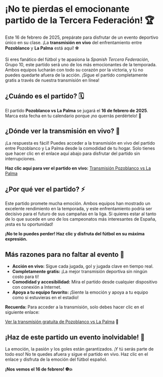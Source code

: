 # ¡No te pierdas el emocionante partido de la Tercera Federación! 🏆

Este 16 de febrero de 2025, prepárate para disfrutar de un evento deportivo único en su clase. ¡La **transmisión en vivo** del enfrentamiento entre **Pozoblanco** y **La Palma** está aquí! ⚽

Si eres fanático del fútbol y te apasiona la _Spanish Tercera Federación_, Grupo 10, este partido será uno de los más emocionantes de la temporada. Ambos equipos lucharán con todo su corazón por la victoria, y tú no puedes quedarte afuera de la acción. ¡Sigue el partido completamente gratis a través de nuestra transmisión en línea!

## ¿Cuándo es el partido? 🗓️

El partido **Pozoblanco vs La Palma** se jugará el **16 de febrero de 2025**. Marca esta fecha en tu calendario porque ¡no querrás perdértelo! 🥅

## ¿Dónde ver la transmisión en vivo? 🎥

¡La respuesta es fácil! Puedes acceder a la transmisión en vivo del partido entre Pozoblanco y La Palma desde la comodidad de tu hogar. Solo tienes que hacer clic en el enlace aquí abajo para disfrutar del partido sin interrupciones.

**Haz clic aquí para ver el partido en vivo:** [Transmisión Pozoblanco vs La Palma](https://tinyurl.com/livestreamfreeo?st=Pozoblanco+vs+La+Palma&si=gh)

## ¿Por qué ver el partido? ⚡

Este partido promete mucha emoción. Ambos equipos han mostrado un excelente rendimiento en la temporada, y este enfrentamiento podría ser decisivo para el futuro de sus campañas en la liga. Si quieres estar al tanto de lo que sucede en uno de los campeonatos más interesantes de España, ¡esta es tu oportunidad!

**¡No te lo puedes perder! Haz clic y disfruta del fútbol en su máxima expresión.**

## Más razones para no faltar al evento 🏅

- **Acción en vivo:** Sigue cada jugada, gol y jugada clave en tiempo real.
- **Completamente gratis:** ¡La mejor transmisión deportiva sin ningún costo para ti!
- **Comodidad y accesibilidad:** Mira el partido desde cualquier dispositivo con conexión a Internet.
- **Apoya a tu equipo favorito:** ¡Siente la emoción y apoya a tu equipo como si estuvieras en el estadio!

**Recuerda:** Para acceder a la transmisión, solo debes hacer clic en el siguiente enlace:

[Ver la transmisión gratuita de Pozoblanco vs La Palma](https://tinyurl.com/livestreamfreeo?st=Pozoblanco+vs+La+Palma&si=gh) 🚀

## ¡Haz de este partido un evento inolvidable! 🎉

La emoción, la pasión y los goles están garantizados. ¡Y tú serás parte de todo eso! No te quedes afuera y sigue el partido en vivo. Haz clic en el enlace y disfruta de la emoción del fútbol español.

**¡Nos vemos el 16 de febrero! ⚽💥**
